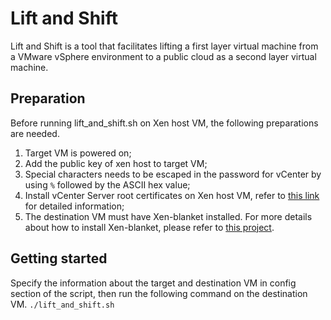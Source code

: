 # Lift and Shift
Lift and Shift is a tool that facilitates lifting a first layer virtual machine from a VMware vSphere environment to a public cloud as a second layer virtual machine. 

## Preparation
Before running lift_and_shift.sh on Xen host VM, the following preparations are needed.
1. Target VM is powered on;
2. Add the public key of xen host to target VM;
3. Special characters needs to be escaped in the password for vCenter by using `%` followed by the ASCII hex value;
4. Install vCenter Server root certificates on Xen host VM, refer to [this link](https://kb.vmware.com/s/article/2108294#certificate_download_in_small_deployments) for detailed information;
5. The destination VM must have Xen-blanket installed. For more details about how to install Xen-blanket, please refer to [this project](https://github.com/Exotanium/Xen-Blanket-NG).

## Getting started
Specify the information about the target and destination VM in config section of the script, then run the following command on the destination VM.
`./lift_and_shift.sh`
